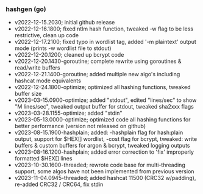 ### hashgen (go)
- v2022-12-15.2030; initial github release
- v2022-12-16.1800; fixed ntlm hash function, tweaked -w flag to be less restrictive, clean up code
- v2022-12-17.2100; fixed typo in wordlist tag, added '-m plaintext' output mode (prints -w wordlist file to stdout)
- v2022-12-20.1200; cleaned up bcrypt code
- v2022-12-20.1430-goroutine; complete rewrite using goroutines & read/write buffers
- v2022-12-21.1400-goroutine; added multiple new algo's including hashcat mode equivalents
- v2022-12-24.1800-optimize; optimized all hashing functions, tweaked buffer size
- v2023-03-15.0900-optimize; added "stdout", edited "lines/sec" to show "M lines/sec", tweaked output buffer for stdout, tweaked sha2xxx flags
- v2023-03-28.1155-optimize; added "stdin"
- v2023-05-13.0000-optimize; optimized code all hashing functions for better performance (version not released on github)
- v2023-08-15.1900-hashplain; added: -hashplain flag for hash:plain output, support for $HEX[] wordlist, -cost flag for bcrypt, tweaked: write buffers & custom buffers for argon & bcrypt, tweaked logging outputs
- v2023-08-16.1200-hashplain; added error correction to 'fix' improperly formatted $HEX[] lines
- v2023-10-30.1600-threaded; rewrote code base for multi-threading support, some algos have not been implemented from previous version
- v2023-11-04.0945-threaded; added hashcat 11500 (CRC32 w/padding), re-added CRC32 / CRC64, fix stdin